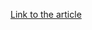 [Link to the article](https://www.akamai.com/blog/security/api-discovery-and-profiling-visibility-to-protection)
